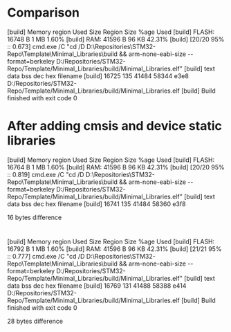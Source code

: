 # Comparison

[build] Memory region         Used Size  Region Size  %age Used
[build]            FLASH:       16748 B         1 MB      1.60%
[build]              RAM:       41596 B        96 KB     42.31%
[build] [20/20  95% :: 0.673] cmd.exe /C "cd /D D:\Repositories\STM32-Repo\Template\Minimal_Libraries\build && arm-none-eabi-size --format=berkeley D:/Repositories/STM32-Repo/Template/Minimal_Libraries/build/Minimal_Libraries.elf"
[build]    text	   data	    bss	    dec	    hex	filename
[build]   16725	    135	  41484	  58344	   e3e8	D:/Repositories/STM32-Repo/Template/Minimal_Libraries/build/Minimal_Libraries.elf
[build] Build finished with exit code 0

# After adding cmsis and device static libraries

[build] Memory region         Used Size  Region Size  %age Used
[build]            FLASH:       16764 B         1 MB      1.60%
[build]              RAM:       41596 B        96 KB     42.31%
[build] [20/20  95% :: 0.819] cmd.exe /C "cd /D D:\Repositories\STM32-Repo\Template\Minimal_Libraries\build && arm-none-eabi-size --format=berkeley D:/Repositories/STM32-Repo/Template/Minimal_Libraries/build/Minimal_Libraries.elf"
[build]    text	   data	    bss	    dec	    hex	filename
[build]   16741	    135	  41484	  58360	   e3f8


16 bytes difference

# 

[build] Memory region         Used Size  Region Size  %age Used
[build]            FLASH:       16792 B         1 MB      1.60%
[build]              RAM:       41596 B        96 KB     42.31%
[build] [21/21  95% :: 0.777] cmd.exe /C "cd /D D:\Repositories\STM32-Repo\Template\Minimal_Libraries\build && arm-none-eabi-size --format=berkeley D:/Repositories/STM32-Repo/Template/Minimal_Libraries/build/Minimal_Libraries.elf"
[build]    text	   data	    bss	    dec	    hex	filename
[build]   16769	    131	  41488	  58388	   e414	D:/Repositories/STM32-Repo/Template/Minimal_Libraries/build/Minimal_Libraries.elf
[build] Build finished with exit code 0

28 bytes difference
